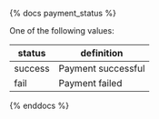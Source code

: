 {% docs payment_status %}
	
One of the following values: 

| status         | definition                 |
|----------------|----------------------------|
| success        | Payment successful         |
| fail           | Payment failed             |

{% enddocs %}
